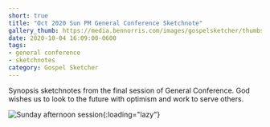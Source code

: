 ```yaml
---
short: true
title: "Oct 2020 Sun PM General Conference Sketchnote"
gallery_thumb: https://media.bennorris.com/images/gospelsketcher/thumbs/oct-20-5-sun-pm.jpg
date: 2020-10-04 16:09:00-0600
tags:
- general conference
- sketchnotes
category: Gospel Sketcher
---
```


Synopsis sketchnotes from the final session of General Conference. God wishes us to look to the future with optimism and work to serve others.

![Sunday afternoon session](https://media.bennorris.com/images/gospelsketcher/general-conference/oct-2020/oct-20-5-sun-pm.jpg){:loading="lazy"}
